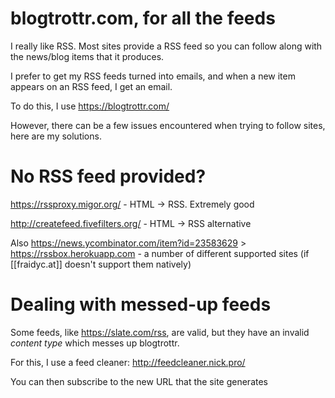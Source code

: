 # blogtrottr.com, for all the feeds
I really like RSS. Most sites provide a RSS feed so you can follow along with
the news/blog items that it produces.

I prefer to get my RSS feeds turned into emails, and when a new item appears on an RSS
feed, I get an email.

To do this, I use https://blogtrottr.com/

However, there can be a few issues encountered when trying to follow sites, here
are my solutions.

# No RSS feed provided?
https://rssproxy.migor.org/ - HTML -> RSS. Extremely good

http://createfeed.fivefilters.org/ - HTML -> RSS alternative

Also https://news.ycombinator.com/item?id=23583629 > https://rssbox.herokuapp.com - a number of different supported sites (if [[fraidyc.at]] doesn't support them natively)

# Dealing with messed-up feeds

Some feeds, like https://slate.com/rss, are valid, but they have an invalid
_content type_ which messes up blogtrottr.

For this, I use a feed cleaner: http://feedcleaner.nick.pro/

You can then subscribe to the new URL that the site generates
